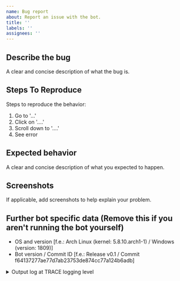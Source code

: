 ```yaml
---
name: Bug report
about: Report an issue with the bot.
title: ''
labels: ''
assignees: ''
---
```


## Describe the bug

A clear and concise description of what the bug is.

## Steps To Reproduce

Steps to reproduce the behavior:

1. Go to '...'
2. Click on '....'
3. Scroll down to '....'
4. See error

## Expected behavior

A clear and concise description of what you expected to happen.

## Screenshots

If applicable, add screenshots to help explain your problem.

## Further bot specific data (Remove this if you aren't running the bot yourself)

- OS and version [f.e.: Arch Linux (kernel: 5.8.10.arch1-1) / Windows (version: 1809)]
- Bot version / Commit ID [f.e.: Release v0.1 / Commit f64137277ae77d7ab23753de874cc77a124b6adb]

<details>

<summary>
Output log at TRACE logging level
</summary>

<p>

```log
[Log output here]
```

</p>
</details>
